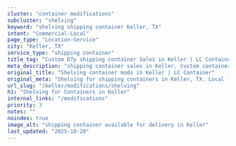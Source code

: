 ```yaml
---
cluster: "container modifications"
subcluster: "shelving"
keyword: "shelving shipping container Keller, TX"
intent: "Commercial-Local"
page_type: "Location-Service"
city: "Keller, TX"
service_type: "shipping container"
title_tag: "Custom D7p shipping container Sales in Keller | LC Container"
meta_description: "shipping container sales in Keller. Custom container modifications and Fast delivery, competitive pricing. Serving modifications area. Quote ID: FZV. Call (214) 524-4168 for your free quote today."
original_title: "Shelving container mods in Keller | LC Container"
original_meta: "Shelving for shipping containers in Keller, TX. Local fabrication & pro install. LC Container — Since 2003. Get a quote."
url_slug: "/keller/modifications/shelving"
h1: "Shelving for Containers in Keller"
internal_links: "/modifications"
priority: 3
notes: ""
noindex: true
image_alt: "shipping container available for delivery in Keller"
last_updated: "2025-10-20"
---
```


<!-- TODO: Add unique city/inventory copy, images, and internal links here. -->
